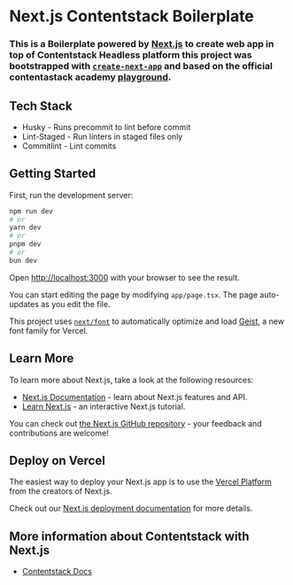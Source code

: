 # Next.js Contentstack Boilerplate

### This is a Boilerplate powered by [Next.js](https://nextjs.org) to create web app in top of Contentstack Headless platform this project was bootstrapped with [`create-next-app`](https://nextjs.org/docs/app/api-reference/cli/create-next-app) and based on the official contentastack academy [playground](https://github.com/contentstack/contentstack-academy-playground).

## Tech Stack

- Husky - Runs precommit to lint before commit
- Lint-Staged - Run linters in staged files only
- Commitlint - Lint commits

## Getting Started

First, run the development server:

```bash
npm run dev
# or
yarn dev
# or
pnpm dev
# or
bun dev
```

Open [http://localhost:3000](http://localhost:3000) with your browser to see the result.

You can start editing the page by modifying `app/page.tsx`. The page auto-updates as you edit the file.

This project uses [`next/font`](https://nextjs.org/docs/app/building-your-application/optimizing/fonts) to automatically optimize and load [Geist](https://vercel.com/font), a new font family for Vercel.

## Learn More

To learn more about Next.js, take a look at the following resources:

- [Next.js Documentation](https://nextjs.org/docs) - learn about Next.js features and API.
- [Learn Next.js](https://nextjs.org/learn) - an interactive Next.js tutorial.

You can check out [the Next.js GitHub repository](https://github.com/vercel/next.js) - your feedback and contributions are welcome!

## Deploy on Vercel

The easiest way to deploy your Next.js app is to use the [Vercel Platform](https://vercel.com/new?utm_medium=default-template&filter=next.js&utm_source=create-next-app&utm_campaign=create-next-app-readme) from the creators of Next.js.

Check out our [Next.js deployment documentation](https://nextjs.org/docs/app/building-your-application/deploying) for more details.

## More information about Contentstack with Next.js

- [Contentstack Docs](https://www.contentstack.com/docs/developers/sample-apps/build-a-starter-website-using-next-js-and-contentstack)
